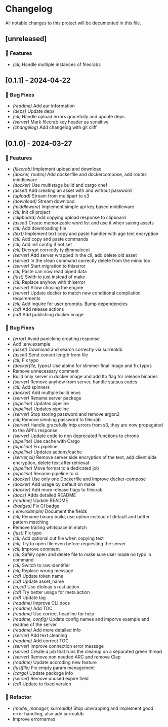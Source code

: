 # Changelog

All notable changes to this project will be documented in this file.

## [unreleased]

### 🚀 Features

- *(cli)* Handle multiple instances of filecrabs

## [0.1.1] - 2024-04-22

### 🐛 Bug Fixes

- *(readme)* Add aur information
- *(deps)* Update deps
- *(cli)* Handle upload errors gracefully and update deps
- *(server)* Mark filecrab key header as sensitive
- *(changelog)* Add changelog with git cliff

## [0.1.0] - 2024-03-27

### 🚀 Features

- *(filecrab)* Implement upload and download
- *(docker, routes)* Add dockerfile and dockercompose, add routes middleware
- *(docker)* Use multistage build and cargo chef
- *(asset)* Add creating an asset with and without password
- *(upload)* Stream from multipart to s3
- *(download)* Stream download
- *(middleware)* Implement simple api key based middleware
- *(cli)* Init cli project
- *(clipboard)* Add copying upload response to clipboard
- *(asset)* Create memorizable word list and use it when saving assets
- *(cli)* Add downloading file
- *(text)* Implement text copy and paste handler with age text encryption
- *(cli)* Add copy and paste commands
- *(cli)* Add init config if not set
- *(cli)* Decrypt correctly ty @mmalecot
- *(server)* Add  server wrapped in the cli, add delete old asset
- *(server)* In the clean command correctly delete from the minio too
- *(server)* Start migration to thiserror
- *(cli)* Paste can now read piped data
- *(just)* Swith to just instead of make
- *(cli)* Replace anyhow with thiserror
- *(server)* Allow chosing the engine
- *(server)* Update docker to match new conditional compilation requirements
- *(cli)* Add inquire for user prompts. Bump dependencies
- *(cd)* Add release actions
- *(cd)* Add publishing docker image

### 🐛 Bug Fixes

- *(error)* Avoid panicking creating response
- Add .env.example
- *(asset)* Download and search correctly via surrealdb
- *(asset)* Send conent length from file
- *(cli)* Fix typo
- *(dockerfile, typos)* Use alpine for slimmer final image and fix typos
- Remove unnecessary comment
- Build only server in docker image and add lto flag for release binaries
- *(server)* Remove anyhow from server, handle statsus codes
- *(cli)* Add spinners
- *(docker)* Add multiple build envs
- *(server)* Rename server package
- *(pipeline)* Updates pipeline
- *(pipeline)* Updates pipeline
- *(server)* Stop storing password and remove argon2
- *(cli)* Remove sending password to filecrab
- *(server)* Handle gracefully http errors from s3, they are now propagated to the API's response
- *(server)* Update code to non deprecated functions to chrono
- *(pipeline)* Use cache with Cargo
- *(pipeline)* Fix pipeline
- *(pipeline)* Updates actions/cache
- *(server,cli)* Remove server side encryption of the text, add client side encryption, delete text after retrieval
- *(pipeline)* Move format to a dedicated job
- *(pipeline)* Rename pipeline to ci
- *(docker)* Use only one Dockerfile and improve docker-compose
- *(docker)* Add usage by default on make
- *(docker)* Add more release flags to filecrab
- *(docs)* Adds detailed README
- *(readme)* Update README
- *(badges)* Fix CI badge
- *(.env.example)* Document the fields
- *(cli)* Rename binary build, use option instead of default and better pattern matching
- Remove trailing whitspace in match
- *(just)* Fix typo
- *(cli)* Add optional out file when copying text
- *(cli)* Try to open file even before requesting the server
- *(cli)* Improve comment
- *(cli)* Safely open and delete file to make sure user made no typo in command
- *(cli)* Switch to raw identifier
- *(cli)* Replace wrong message
- *(cd)* Update token name
- *(cd)* Update asset_name
- *(ci,cd)* Use dtolnay's rust action
- *(cd)* Try better usage for meta action
- *(cd)* Update tag
- *(readme)* Improve CLI docs
- *(readme)* Add TOC
- *(readme)* Use correct headline for help
- *(readme, config)* Update config names and imporve example and readme of the server
- *(readme)* Add more detailed info
- *(server)* Add text cleaning
- *(readme)* Add correct TOC
- *(server)* Improve connection error message
- *(server)* Create a job that runs the cleanup on a separated green thread
- *(server)* Remove non needed ARC and remove Clap
- *(readme)* Update accroding new feature
- *(justfile)* Fix empty param management
- *(cargo)* Update package info
- *(server)* Remove unused expire field
- *(cd)* Update to fixed version

### 🚜 Refactor

- *(model_manager, surrealdb)* Stop unwrapping and implement good error handling, also add surrealdb
- Improve errornames

<!-- generated by git-cliff -->
